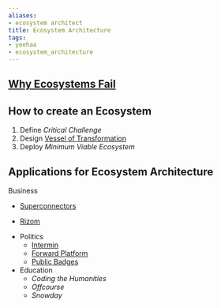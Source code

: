 ```yaml
---
aliases:
- ecosystem architect
title: Ecosystem Architecture
tags:
- yeehaa
- ecosystem_architecture
---
```


## [Why Ecosystems Fail](../../Notes/Why%20Ecosystems%20Fail.md)

## How to create an Ecosystem

1. Define *Critical Challenge*
1. Design [Vessel of Transformation](Vessel%20of%20Transformation.md)
1. Deploy *Minimum Viable Ecosystem*

## Applications for Ecosystem Architecture

Business
- [Superconnectors](../Cases/Superconnectors.md)
+ [Rizom](../Cases/Rizom.md)

* Politics
  * [Intermin](../Cases/Intermin.md)
  * [Forward Platform](../../Notes/Civic%20Engagement.md)
  * [Public Badges](../../Notes/Public%20Badges.md)
* Education
  * *Coding the Humanities*
  * *Offcourse*
  * *Snowday*
